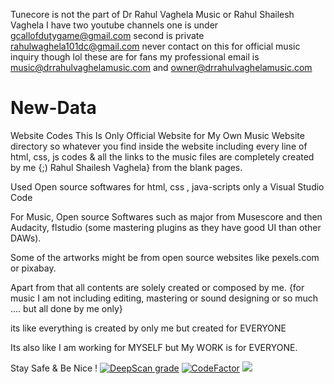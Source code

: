 Tunecore is not the part of Dr Rahul Vaghela Music or Rahul Shailesh Vaghela
I have two youtube channels 
one is under gcallofdutygame@gmail.com 
second is private rahulwaghela101dc@gmail.com
never contact on this for official music inquiry though lol 
these are for fans
my professional email is music@drrahulvaghelamusic.com and owner@drrahulvaghelamusic.com

# New-Data
Website Codes
This Is Only Official Website for My Own Music Website directory so whatever you find inside the website including every line of html, css, js codes & all the links to the music files are completely created by me {;) Rahul Shailesh Vaghela} from the blank pages.

Used Open source softwares for html, css , java-scripts only a Visual Studio Code

For Music, Open source Softwares such as major from Musescore and then Audacity, flstudio (some mastering plugins as they have good UI than other DAWs).

Some of the artworks might be from open source websites like pexels.com or pixabay.

Apart from that all contents are solely created or composed by me. {for music I am not including editing, mastering or sound designing or so  much .... but all done by me only}

its like everything is created by only me but created for EVERYONE

Its also like I am working for MYSELF but My WORK is for EVERYONE.

Stay Safe & Be Nice !
<a href="https://deepscan.io/dashboard#view=project&tid=3694&pid=5435&bid=41712"><img src="https://deepscan.io/api/teams/3694/projects/5435/branches/41712/badge/grade.svg" alt="DeepScan grade"></a>
<a href="https://www.codefactor.io/repository/github/drrahulvaghelamusic/new-data/overview/add-code-of-conduct-1"><img src="https://www.codefactor.io/repository/github/drrahulvaghelamusic/new-data/badge/add-code-of-conduct-1" alt="CodeFactor" /></a>
<img src='https://bettercodehub.com/edge/badge/DrRahulVaghelaMusic/New-Data?branch=master'>

